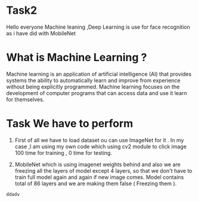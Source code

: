 # Task2
Hello everyone Machine leaning ,Deep Learning is use for face recognition as i have did with MobileNet

# What is Machine Learning ?
Machine learning is an application of artificial intelligence (AI) that provides systems the ability to automatically learn and improve from experience without being explicitly programmed. Machine learning focuses on the development of computer programs that can access data and use it learn for themselves.

# Task We have to perform
1.  First of all we have to load dataset ou can use ImageNet for it . In my case ,I am using my    own code which using cv2 module to click image 100 time for training , 0 time for testing.

2.  MobileNet which is using imagenet weights behind and also we are freezing all the layers of model except 4 layers, so that we don't have to train full model again and again if new image comes. Model contains total of 86 layers and we are making them false ( Freezing them ).

```
ddadv
```
